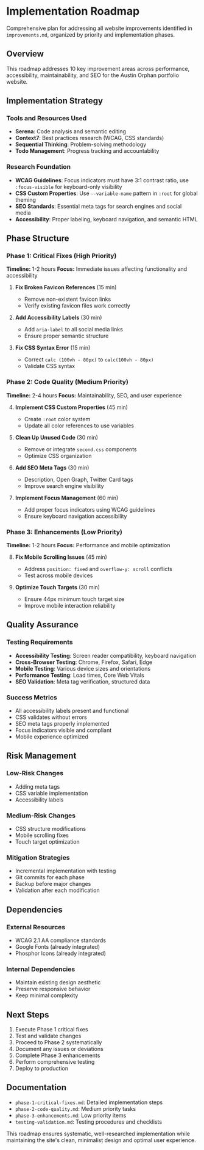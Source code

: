 # Implementation Roadmap

Comprehensive plan for addressing all website improvements identified in `improvements.md`, organized by priority and implementation phases.

## Overview

This roadmap addresses 10 key improvement areas across performance, accessibility, maintainability, and SEO for the Austin Orphan portfolio website.

## Implementation Strategy

### Tools and Resources Used
- **Serena**: Code analysis and semantic editing
- **Context7**: Best practices research (WCAG, CSS standards)
- **Sequential Thinking**: Problem-solving methodology
- **Todo Management**: Progress tracking and accountability

### Research Foundation
- **WCAG Guidelines**: Focus indicators must have 3:1 contrast ratio, use `:focus-visible` for keyboard-only visibility
- **CSS Custom Properties**: Use `--variable-name` pattern in `:root` for global theming
- **SEO Standards**: Essential meta tags for search engines and social media
- **Accessibility**: Proper labeling, keyboard navigation, and semantic HTML

## Phase Structure

### Phase 1: Critical Fixes (High Priority)
**Timeline:** 1-2 hours
**Focus:** Immediate issues affecting functionality and accessibility

1. **Fix Broken Favicon References** (15 min)
   - Remove non-existent favicon links
   - Verify existing favicon files work correctly

2. **Add Accessibility Labels** (30 min)
   - Add `aria-label` to all social media links
   - Ensure proper semantic structure

3. **Fix CSS Syntax Error** (15 min)
   - Correct `calc (100vh - 80px)` to `calc(100vh - 80px)`
   - Validate CSS syntax

### Phase 2: Code Quality (Medium Priority)
**Timeline:** 2-4 hours
**Focus:** Maintainability, SEO, and user experience

4. **Implement CSS Custom Properties** (45 min)
   - Create `:root` color system
   - Update all color references to use variables

5. **Clean Up Unused Code** (30 min)
   - Remove or integrate `second.css` components
   - Optimize CSS organization

6. **Add SEO Meta Tags** (30 min)
   - Description, Open Graph, Twitter Card tags
   - Improve search engine visibility

7. **Implement Focus Management** (60 min)
   - Add proper focus indicators using WCAG guidelines
   - Ensure keyboard navigation accessibility

### Phase 3: Enhancements (Low Priority)
**Timeline:** 1-2 hours
**Focus:** Performance and mobile optimization

8. **Fix Mobile Scrolling Issues** (45 min)
   - Address `position: fixed` and `overflow-y: scroll` conflicts
   - Test across mobile devices

9. **Optimize Touch Targets** (30 min)
   - Ensure 44px minimum touch target size
   - Improve mobile interaction reliability

## Quality Assurance

### Testing Requirements
- **Accessibility Testing**: Screen reader compatibility, keyboard navigation
- **Cross-Browser Testing**: Chrome, Firefox, Safari, Edge
- **Mobile Testing**: Various device sizes and orientations
- **Performance Testing**: Load times, Core Web Vitals
- **SEO Validation**: Meta tag verification, structured data

### Success Metrics
- All accessibility labels present and functional
- CSS validates without errors
- SEO meta tags properly implemented
- Focus indicators visible and compliant
- Mobile experience optimized

## Risk Management

### Low-Risk Changes
- Adding meta tags
- CSS variable implementation
- Accessibility labels

### Medium-Risk Changes
- CSS structure modifications
- Mobile scrolling fixes
- Touch target optimization

### Mitigation Strategies
- Incremental implementation with testing
- Git commits for each phase
- Backup before major changes
- Validation after each modification

## Dependencies

### External Resources
- WCAG 2.1 AA compliance standards
- Google Fonts (already integrated)
- Phosphor Icons (already integrated)

### Internal Dependencies
- Maintain existing design aesthetic
- Preserve responsive behavior
- Keep minimal complexity

## Next Steps

1. Execute Phase 1 critical fixes
2. Test and validate changes
3. Proceed to Phase 2 systematically
4. Document any issues or deviations
5. Complete Phase 3 enhancements
6. Perform comprehensive testing
7. Deploy to production

## Documentation

- `phase-1-critical-fixes.md`: Detailed implementation steps
- `phase-2-code-quality.md`: Medium priority tasks
- `phase-3-enhancements.md`: Low priority items
- `testing-validation.md`: Testing procedures and checklists

This roadmap ensures systematic, well-researched implementation while maintaining the site's clean, minimalist design and optimal user experience.
